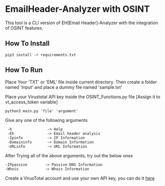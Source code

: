 # EmailHeader-Analyzer with OSINT

This tool is a CLI version of EH[Email Header]-Analyzer with the integration of OSINT features.

## How To Install
```
pip3 install -r requirements.txt
```

## How To Run

Place Your 'TXT' or 'EML' file inside current directory. Then create a folder named 'Input' and place a dummy file named 'sample.txt'

Place your Virustotal API key inside the OSINT_Functions.py file [Assign it to vt_access_token variable]

```
python3 main.py 'file' 'argument'
```
Give any one of the following arguments

```
 -h                -> Help                    
 -Eh               -> Email header analysis   
 -Ipinfo           -> IP Information                      
 -Domaininfo       -> Domain Information      
 -URLinfo          -> URL Information   
 ```
 
 After Trying all of the above arguments, try out the below ones
 
 ```
 -IPpassive        -> Passive DNS Information
 -Whois            -> Whois Information
 ```
 
 Create a VirusTotal account and use your own API key, you can do it [here](https://www.virustotal.com/gui/home/search)
